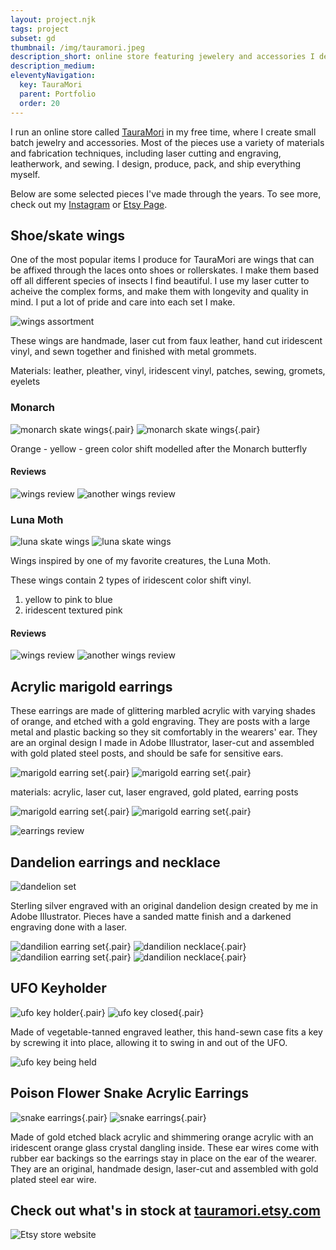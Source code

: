 ```yaml
---
layout: project.njk
tags: project
subset: gd
thumbnail: /img/tauramori.jpeg
description_short: online store featuring jewelery and accessories I design and produce
description_medium:
eleventyNavigation:
  key: TauraMori
  parent: Portfolio
  order: 20
---
```


I run an online store called [TauraMori](https://www.etsy.com/shop/TauraMori) in my free time, where I create small batch jewelry and accessories. Most of the pieces use a variety of materials and fabrication techniques, including laser cutting and engraving, leatherwork, and sewing. I design, produce, pack, and ship everything myself.

Below are some selected pieces I've made through the years. To see more, check out my [Instagram](https://www.instagram.com/tauramori/) or [Etsy Page](https://www.etsy.com/shop/TauraMori).

## Shoe/skate wings

One of the most popular items I produce for TauraMori are wings that can be affixed through the laces onto shoes or rollerskates. I make them based off all different species of insects I find beautiful. I use my laser cutter to acheive the complex forms, and make them with longevity and quality in mind. I put a lot of pride and care into each set I make.

![wings assortment](/img/tm/skatewings.jpg)

These wings are handmade, laser cut from faux leather, hand cut iridescent vinyl, and sewn together and finished with metal grommets.

Materials: leather, pleather, vinyl, iridescent vinyl, patches, sewing, gromets, eyelets

### Monarch

![monarch skate wings](/img/tm/monarch1.jpg){.pair} ![monarch skate wings](/img/tm/monarch2.jpg){.pair}

Orange - yellow - green color shift modelled after the Monarch butterfly

#### Reviews

![wings review](/img/tm/review1.png)
![another wings review](/img/tm/review2.png)

### Luna Moth

![luna skate wings](/img/tauramori.jpeg)
![luna skate wings](/img/tm/lunashoes.jpg)

Wings inspired by one of my favorite creatures, the Luna Moth.

These wings contain 2 types of iridescent color shift vinyl.

1. yellow to pink to blue
2. iridescent textured pink

#### Reviews

![wings review](/img/tm/lunareview.png)
![another wings review](/img/tm/lunareview2.png)

## Acrylic marigold earrings

These earrings are made of glittering marbled acrylic with varying shades of orange, and etched with a gold engraving. They are posts with a large metal and plastic backing so they sit comfortably in the wearers' ear. They are an orginal design I made in Adobe Illustrator, laser-cut and assembled with gold plated steel posts, and should be safe for sensitive ears.

![marigold earring set](/img/tm/mari1.jpg){.pair} ![marigold earring set](/img/tm/mari2.jpg){.pair}

materials: acrylic, laser cut, laser engraved, gold plated, earring posts

![marigold earring set](/img/tm/mari3.jpg){.pair} ![marigold earring set](/img/tm/mari4.jpg){.pair}

![earrings review](/img/tm/marireview.png)

## Dandelion earrings and necklace

![dandelion set](/img/tm/dandiset.png)

Sterling silver engraved with an original dandelion design created by me in Adobe Illustrator. Pieces have a sanded matte finish and a darkened engraving done with a laser.

![dandilion earring set](/img/tm/dandi.webp){.pair} ![dandilion necklace](/img/tm/dandi2.webp){.pair}
![dandilion earring set](/img/tm/dandi3.webp){.pair} ![dandilion necklace](/img/tm/dandi4.webp){.pair}

## UFO Keyholder

![ufo key holder](/img/tm/ufo.jpg){.pair} ![ufo key closed](/img/tm/ufo2.jpg){.pair}

Made of vegetable-tanned engraved leather, this hand-sewn case fits a key by screwing it into place, allowing it to swing in and out of the UFO.

![ufo key being held](/img/tm/ufo3.jpg)

## Poison Flower Snake Acrylic Earrings

![snake earrings](/img/tm/snek.avif){.pair} ![snake earrings](/img/tm/snek2.avif){.pair}

Made of gold etched black acrylic and shimmering orange acrylic with an iridescent orange glass crystal dangling inside. These ear wires come with rubber ear backings so the earrings stay in place on the ear of the wearer. They are an original, handmade design, laser-cut and assembled with gold plated steel ear wire.

## Check out what's in stock at [tauramori.etsy.com](tauramori.etsy.com)

![Etsy store website](/img/etsy.png)
